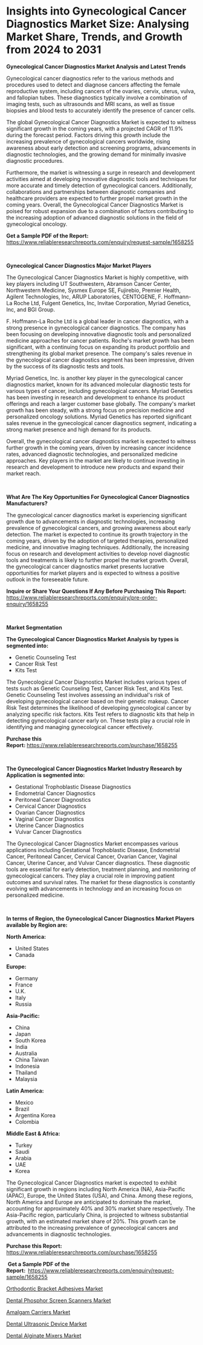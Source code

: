 <p><h1>Insights into Gynecological Cancer Diagnostics Market Size: Analysing Market Share, Trends, and Growth from 2024 to 2031</h1></p><p><strong>Gynecological Cancer Diagnostics Market Analysis and Latest Trends</strong></p>
<p><p>Gynecological cancer diagnostics refer to the various methods and procedures used to detect and diagnose cancers affecting the female reproductive system, including cancers of the ovaries, cervix, uterus, vulva, and fallopian tubes. These diagnostics typically involve a combination of imaging tests, such as ultrasounds and MRI scans, as well as tissue biopsies and blood tests to accurately identify the presence of cancer cells.</p><p>The global Gynecological Cancer Diagnostics Market is expected to witness significant growth in the coming years, with a projected CAGR of 11.9% during the forecast period. Factors driving this growth include the increasing prevalence of gynecological cancers worldwide, rising awareness about early detection and screening programs, advancements in diagnostic technologies, and the growing demand for minimally invasive diagnostic procedures.</p><p>Furthermore, the market is witnessing a surge in research and development activities aimed at developing innovative diagnostic tools and techniques for more accurate and timely detection of gynecological cancers. Additionally, collaborations and partnerships between diagnostic companies and healthcare providers are expected to further propel market growth in the coming years. Overall, the Gynecological Cancer Diagnostics Market is poised for robust expansion due to a combination of factors contributing to the increasing adoption of advanced diagnostic solutions in the field of gynecological oncology.</p></p>
<p><strong>Get a Sample PDF of the Report:&nbsp;</strong> <a href="https://www.reliableresearchreports.com/enquiry/request-sample/1658255">https://www.reliableresearchreports.com/enquiry/request-sample/1658255</a></p>
<p>&nbsp;</p>
<p><strong>Gynecological Cancer Diagnostics Major Market Players</strong></p>
<p><p>The Gynecological Cancer Diagnostics Market is highly competitive, with key players including UT Southwestern, Abramson Cancer Center, Northwestern Medicine, Sysmex Europe SE, Fujirebio, Premier Health, Agilent Technologies, Inc, ARUP Laboratories, CENTOGENE, F. Hoffmann-La Roche Ltd, Fulgent Genetics, Inc, Invitae Corporation, Myriad Genetics, Inc, and BGI Group. </p><p>F. Hoffmann-La Roche Ltd is a global leader in cancer diagnostics, with a strong presence in gynecological cancer diagnostics. The company has been focusing on developing innovative diagnostic tools and personalized medicine approaches for cancer patients. Roche's market growth has been significant, with a continuing focus on expanding its product portfolio and strengthening its global market presence. The company's sales revenue in the gynecological cancer diagnostics segment has been impressive, driven by the success of its diagnostic tests and tools.</p><p>Myriad Genetics, Inc. is another key player in the gynecological cancer diagnostics market, known for its advanced molecular diagnostic tests for various types of cancer, including gynecological cancers. Myriad Genetics has been investing in research and development to enhance its product offerings and reach a larger customer base globally. The company's market growth has been steady, with a strong focus on precision medicine and personalized oncology solutions. Myriad Genetics has reported significant sales revenue in the gynecological cancer diagnostics segment, indicating a strong market presence and high demand for its products.</p><p>Overall, the gynecological cancer diagnostics market is expected to witness further growth in the coming years, driven by increasing cancer incidence rates, advanced diagnostic technologies, and personalized medicine approaches. Key players in the market are likely to continue investing in research and development to introduce new products and expand their market reach.</p></p>
<p>&nbsp;</p>
<p><strong>What Are The Key Opportunities For Gynecological Cancer Diagnostics Manufacturers?</strong></p>
<p><p>The gynecological cancer diagnostics market is experiencing significant growth due to advancements in diagnostic technologies, increasing prevalence of gynecological cancers, and growing awareness about early detection. The market is expected to continue its growth trajectory in the coming years, driven by the adoption of targeted therapies, personalized medicine, and innovative imaging techniques. Additionally, the increasing focus on research and development activities to develop novel diagnostic tools and treatments is likely to further propel the market growth. Overall, the gynecological cancer diagnostics market presents lucrative opportunities for market players and is expected to witness a positive outlook in the foreseeable future.</p></p>
<p><strong>Inquire or Share Your Questions If Any Before Purchasing This Report:</strong> <a href="https://www.reliableresearchreports.com/enquiry/pre-order-enquiry/1658255">https://www.reliableresearchreports.com/enquiry/pre-order-enquiry/1658255</a></p>
<p>&nbsp;</p>
<p><strong>Market Segmentation</strong></p>
<p><strong>The Gynecological Cancer Diagnostics Market Analysis by types is segmented into:</strong></p>
<p><ul><li>Genetic Counseling Test</li><li>Cancer Risk Test</li><li>Kits Test</li></ul></p>
<p><p>The Gynecological Cancer Diagnostics Market includes various types of tests such as Genetic Counseling Test, Cancer Risk Test, and Kits Test. Genetic Counseling Test involves assessing an individual's risk of developing gynecological cancer based on their genetic makeup. Cancer Risk Test determines the likelihood of developing gynecological cancer by analyzing specific risk factors. Kits Test refers to diagnostic kits that help in detecting gynecological cancer early on. These tests play a crucial role in identifying and managing gynecological cancer effectively.</p></p>
<p><strong>Purchase this Report:&nbsp;</strong><a href="https://www.reliableresearchreports.com/purchase/1658255">https://www.reliableresearchreports.com/purchase/1658255</a></p>
<p>&nbsp;</p>
<p><strong>The Gynecological Cancer Diagnostics Market Industry Research by Application is segmented into:</strong></p>
<p><ul><li>Gestational Trophoblastic Disease Diagnostics</li><li>Endometrial Cancer Diagnostics</li><li>Peritoneal Cancer Diagnostics</li><li>Cervical Cancer Diagnostics</li><li>Ovarian Cancer Diagnostics</li><li>Vaginal Cancer Diagnostics</li><li>Uterine Cancer Diagnostics</li><li>Vulvar Cancer Diagnostics</li></ul></p>
<p><p>The Gynecological Cancer Diagnostics Market encompasses various applications including Gestational Trophoblastic Disease, Endometrial Cancer, Peritoneal Cancer, Cervical Cancer, Ovarian Cancer, Vaginal Cancer, Uterine Cancer, and Vulvar Cancer diagnostics. These diagnostic tools are essential for early detection, treatment planning, and monitoring of gynecological cancers. They play a crucial role in improving patient outcomes and survival rates. The market for these diagnostics is constantly evolving with advancements in technology and an increasing focus on personalized medicine.</p></p>
<p>&nbsp;</p>
<p><strong>In terms of Region, the Gynecological Cancer Diagnostics Market Players available by Region are:</strong></p>
<p>
    <p> <strong> North America: </strong>
        <ul>
            <li>United States</li>
            <li>Canada</li>
        </ul>
        </p> 
    <p> <strong> Europe: </strong>
        <ul>
            <li>Germany</li>
            <li>France</li>
            <li>U.K.</li>
            <li>Italy</li>
            <li>Russia</li>
        </ul>
        </p> 
    <p> <strong> Asia-Pacific: </strong>
        <ul>
            <li>China</li>
            <li>Japan</li>
            <li>South Korea</li>
            <li>India</li>
            <li>Australia</li>
            <li>China Taiwan</li>
            <li>Indonesia</li>
            <li>Thailand</li>
            <li>Malaysia</li>
        </ul>
        </p> 
    <p> <strong> Latin America: </strong>
        <ul>
            <li>Mexico</li>
            <li>Brazil</li>
            <li>Argentina Korea</li>
            <li>Colombia</li>
        </ul>
        </p> 
    <p> <strong> Middle East & Africa: </strong>
        <ul>
            <li>Turkey</li>
            <li>Saudi</li>
            <li>Arabia</li>
            <li>UAE</li>
            <li>Korea</li>
        </ul>
    </p>
    </p>
<p><p>The Gynecological Cancer Diagnostics market is expected to exhibit significant growth in regions including North America (NA), Asia-Pacific (APAC), Europe, the United States (USA), and China. Among these regions, North America and Europe are anticipated to dominate the market, accounting for approximately 40% and 30% market share respectively. The Asia-Pacific region, particularly China, is projected to witness substantial growth, with an estimated market share of 20%. This growth can be attributed to the increasing prevalence of gynecological cancers and advancements in diagnostic technologies.</p></p>
<p><strong>Purchase this Report: </strong><a href="https://www.reliableresearchreports.com/purchase/1658255">https://www.reliableresearchreports.com/purchase/1658255</a></p>
<p>&nbsp;<strong>Get a Sample PDF of the Report:&nbsp;&nbsp;</strong><a href="https://www.reliableresearchreports.com/enquiry/request-sample/1658255">https://www.reliableresearchreports.com/enquiry/request-sample/1658255</a></p>
<p><strong></strong></p>
<p><p><a href="https://medium.com/@lilyberge344/orthodontic-bracket-adhesives-market-competitive-analysis-market-trends-and-forecast-to-2031-977ad8d815a6">Orthodontic Bracket Adhesives Market</a></p><p><a href="https://medium.com/@lilyberge344/dental-phosphor-screen-scanners-market-outlook-industry-overview-and-forecast-2024-to-2031-86c30a9bcc9e">Dental Phosphor Screen Scanners Market</a></p><p><a href="https://medium.com/@lilyberge344/amalgam-carriers-market-size-cagr-trends-2024-2030-e27c84ef2756">Amalgam Carriers Market</a></p><p><a href="https://medium.com/@lilyberge344/dental-ultrasonic-device-market-insight-market-trends-growth-forecasted-from-2024-to-2031-37b16c7b8b61">Dental Ultrasonic Device Market</a></p><p><a href="https://medium.com/@lilyberge344/dental-alginate-mixers-market-competitive-analysis-market-trends-and-forecast-to-2031-c61a59896ed1">Dental Alginate Mixers Market</a></p></p>